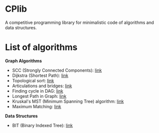 # CPlib
A competitive programming library for minimalistic code of algorithms and data structures.

# List of algorithms
**Graph Algorithms**
- SCC (Strongly Connected Components): [link](https://github.com/dgharsallah/cplib/blob/master/Graph%20algorithms/SCC.cpp)
- Dijkstra (Shortest Path): [link](https://github.com/dgharsallah/cplib/blob/master/Graph%20algorithms/Dijkstra.cpp)
- Topological sort: [link](https://github.com/dgharsallah/cplib/blob/master/Graph%20algorithms/topological%20sort.cpp)
- Articulations and bridges: [link](https://github.com/dgharsallah/cplib/blob/master/Graph%20algorithms/Articulations%20and%20Bridges.cpp)
- Finding cycle in DAG: [link](https://github.com/dgharsallah/cplib/blob/master/Graph%20algorithms/Finding%20cycle%20in%20DAG.cpp)
- Longest Path in Graph: [link](https://github.com/dgharsallah/cplib/blob/master/Graph%20algorithms/Longest%20path%20in%20graph.cpp)
- Kruskal's MST (Minimum Spanning Tree) algorithm: [link](https://github.com/dgharsallah/cplib/blob/master/Graph%20algorithms/MST%20Kruskal.cpp)
- Maximum Matching: [link](https://github.com/dgharsallah/cplib/blob/master/Graph%20algorithms/Maximum%20Matching.cpp)

**Data Structures**
- BIT (Binary Indexed Tree): [link](https://github.com/dgharsallah/cplib/blob/master/Data%20structures/BIT.cpp)
